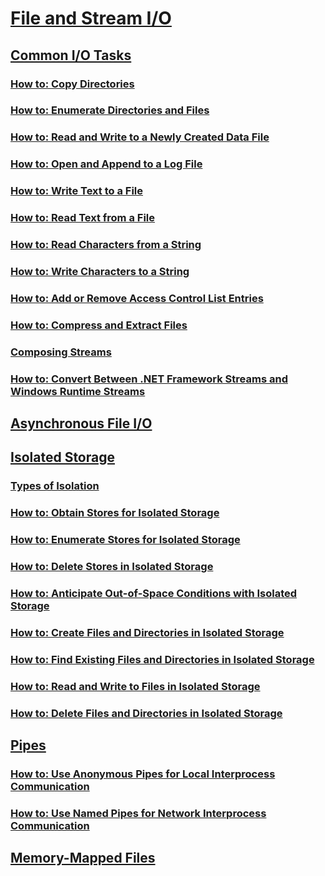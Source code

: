 # [File and Stream I/O](index.md)
## [Common I/O Tasks](common-i-o-tasks.md)
### [How to: Copy Directories](how-to-copy-directories.md)
### [How to: Enumerate Directories and Files](how-to-enumerate-directories-and-files.md)
### [How to: Read and Write to a Newly Created Data File](how-to-read-and-write-to-a-newly-created-data-file.md)
### [How to: Open and Append to a Log File](how-to-open-and-append-to-a-log-file.md)
### [How to: Write Text to a File](how-to-write-text-to-a-file.md)
### [How to: Read Text from a File](how-to-read-text-from-a-file.md)
### [How to: Read Characters from a String](how-to-read-characters-from-a-string.md)
### [How to: Write Characters to a String](how-to-write-characters-to-a-string.md)
### [How to: Add or Remove Access Control List Entries](how-to-add-or-remove-access-control-list-entries.md)
### [How to: Compress and Extract Files](how-to-compress-and-extract-files.md)
### [Composing Streams](composing-streams.md)
### [How to: Convert Between .NET Framework Streams and Windows Runtime Streams](how-to-convert-between-dotnet-streams-and-winrt-streams.md)
## [Asynchronous File I/O](asynchronous-file-i-o.md)
## [Isolated Storage](isolated-storage.md)
### [Types of Isolation](types-of-isolation.md)
### [How to: Obtain Stores for Isolated Storage](how-to-obtain-stores-for-isolated-storage.md)
### [How to: Enumerate Stores for Isolated Storage](how-to-enumerate-stores-for-isolated-storage.md)
### [How to: Delete Stores in Isolated Storage](how-to-delete-stores-in-isolated-storage.md)
### [How to: Anticipate Out-of-Space Conditions with Isolated Storage](how-to-anticipate-out-of-space-conditions-with-isolated-storage.md)
### [How to: Create Files and Directories in Isolated Storage](how-to-create-files-and-directories-in-isolated-storage.md)
### [How to: Find Existing Files and Directories in Isolated Storage](how-to-find-existing-files-and-directories-in-isolated-storage.md)
### [How to: Read and Write to Files in Isolated Storage](how-to-read-and-write-to-files-in-isolated-storage.md)
### [How to: Delete Files and Directories in Isolated Storage](how-to-delete-files-and-directories-in-isolated-storage.md)
## [Pipes](pipe-operations.md)
### [How to: Use Anonymous Pipes for Local Interprocess Communication](how-to-use-anonymous-pipes-for-local-interprocess-communication.md)
### [How to: Use Named Pipes for Network Interprocess Communication](how-to-use-named-pipes-for-network-interprocess-communication.md)
## [Memory-Mapped Files](memory-mapped-files.md)
